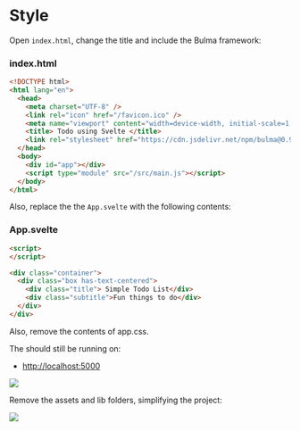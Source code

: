 # Style

Open `index.html`, change the title and include the Bulma framework:

### index.html

~~~html
<!DOCTYPE html>
<html lang="en">
  <head>
    <meta charset="UTF-8" />
    <link rel="icon" href="/favicon.ico" />
    <meta name="viewport" content="width=device-width, initial-scale=1.0" />
    <title> Todo using Svelte </title>
    <link rel="stylesheet" href="https://cdn.jsdelivr.net/npm/bulma@0.9.4/css/bulma.min.css">
  </head>
  <body>
    <div id="app"></div>
    <script type="module" src="/src/main.js"></script>
  </body>
</html>
~~~

Also, replace the the `App.svelte`  with the following contents:

### App.svelte

~~~html
<script>
</script>

<div class="container">
  <div class="box has-text-centered">
    <div class="title"> Simple Todo List</div>
    <div class="subtitle">Fun things to do</div>
  </div>
</div>
~~~

Also, remove the contents of app.css.

The should still be running on:

- <http://localhost:5000>

![](img/03.png)

Remove the assets and lib folders, simplifying the project:

![](img/10.png)
